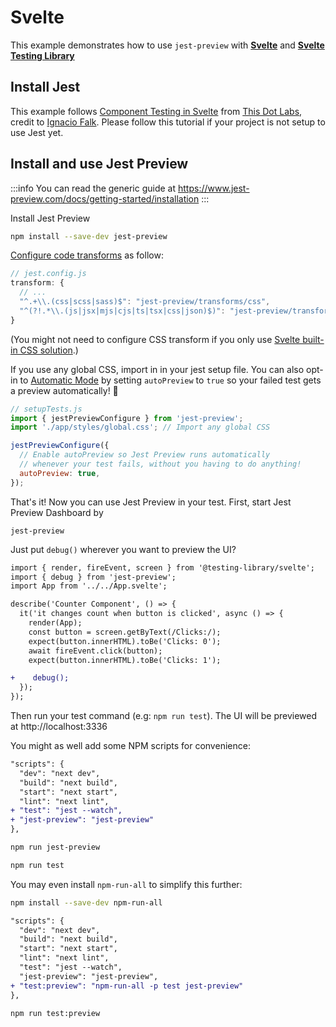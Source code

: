 # Svelte

This example demonstrates how to use `jest-preview` with [**Svelte**](https://svelte.dev) and [**Svelte Testing Library**](https://testing-library.com/docs/svelte-testing-library/intro/)

## Install Jest

This example follows [Component Testing in Svelte](https://www.thisdot.co/blog/component-testing-in-svelte) from [This Dot Labs](https://www.thisdot.co), credit to [Ignacio Falk](https://twitter.com/flakolefluk). Please follow this tutorial if your project is not setup to use Jest yet.

## Install and use Jest Preview

:::info
You can read the generic guide at https://www.jest-preview.com/docs/getting-started/installation
:::

Install Jest Preview

```bash
npm install --save-dev jest-preview
```

[Configure code transforms](https://www.jest-preview.com/docs/getting-started/installation#2-configure-jests-transform-to-transform-css-and-files) as follow:

```js
// jest.config.js
transform: {
  // ...
  "^.+\\.(css|scss|sass)$": "jest-preview/transforms/css",
  "^(?!.*\\.(js|jsx|mjs|cjs|ts|tsx|css|json)$)": "jest-preview/transforms/file",
}
```

(You might not need to configure CSS transform if you only use [Svelte built-in CSS solution](https://svelte.dev/tutorial/styling).)

If you use any global CSS, import in in your jest setup file. You can also opt-in to [Automatic Mode](https://www.jest-preview.com/blog/automatic-mode) by setting `autoPreview` to `true` so your failed test gets a preview automatically! 🤯

```js
// setupTests.js
import { jestPreviewConfigure } from 'jest-preview';
import './app/styles/global.css'; // Import any global CSS

jestPreviewConfigure({
  // Enable autoPreview so Jest Preview runs automatically
  // whenever your test fails, without you having to do anything!
  autoPreview: true,
});
```

That's it! Now you can use Jest Preview in your test. First, start Jest Preview Dashboard by

```
jest-preview
```

Just put `debug()` wherever you want to preview the UI?

```diff
import { render, fireEvent, screen } from '@testing-library/svelte';
import { debug } from 'jest-preview';
import App from '../../App.svelte';

describe('Counter Component', () => {
  it('it changes count when button is clicked', async () => {
    render(App);
    const button = screen.getByText(/Clicks:/);
    expect(button.innerHTML).toBe('Clicks: 0');
    await fireEvent.click(button);
    expect(button.innerHTML).toBe('Clicks: 1');

+    debug();
  });
});
```

Then run your test command (e.g: `npm run test`). The UI will be previewed at http://localhost:3336

You might as well add some NPM scripts for convenience:

```diff
"scripts": {
  "dev": "next dev",
  "build": "next build",
  "start": "next start",
  "lint": "next lint",
+ "test": "jest --watch",
+ "jest-preview": "jest-preview"
},
```

```bash
npm run jest-preview

npm run test
```

You may even install `npm-run-all` to simplify this further:

```bash
npm install --save-dev npm-run-all
```

```diff
"scripts": {
  "dev": "next dev",
  "build": "next build",
  "start": "next start",
  "lint": "next lint",
  "test": "jest --watch",
  "jest-preview": "jest-preview",
+ "test:preview": "npm-run-all -p test jest-preview"
},
```

```bash
npm run test:preview
```
